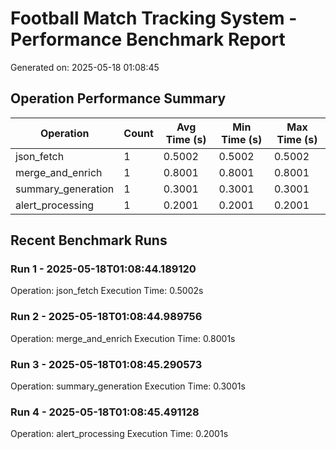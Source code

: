 # Football Match Tracking System - Performance Benchmark Report
Generated on: 2025-05-18 01:08:45

## Operation Performance Summary

| Operation | Count | Avg Time (s) | Min Time (s) | Max Time (s) |
|-----------|-------|--------------|--------------|--------------|
| json_fetch | 1 | 0.5002 | 0.5002 | 0.5002 |
| merge_and_enrich | 1 | 0.8001 | 0.8001 | 0.8001 |
| summary_generation | 1 | 0.3001 | 0.3001 | 0.3001 |
| alert_processing | 1 | 0.2001 | 0.2001 | 0.2001 |

## Recent Benchmark Runs

### Run 1 - 2025-05-18T01:08:44.189120
Operation: json_fetch
Execution Time: 0.5002s

### Run 2 - 2025-05-18T01:08:44.989756
Operation: merge_and_enrich
Execution Time: 0.8001s

### Run 3 - 2025-05-18T01:08:45.290573
Operation: summary_generation
Execution Time: 0.3001s

### Run 4 - 2025-05-18T01:08:45.491128
Operation: alert_processing
Execution Time: 0.2001s
